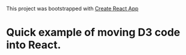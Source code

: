 This project was bootstrapped with [Create React App](https://github.com/facebookincubator/create-react-app)

# Quick example of moving D3 code into React.

